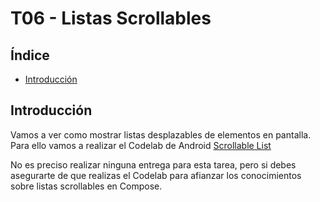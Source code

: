 # T06 - Listas Scrollables

## Índice

- [Introducción](#introducción)

## Introducción

Vamos a ver como mostrar listas desplazables de elementos en pantalla. Para ello vamos a realizar el Codelab de Android [Scrollable List](https://developer.android.com/codelabs/basic-android-kotlin-compose-training-add-scrollable-list#0)

No es preciso realizar ninguna entrega para esta tarea, pero si debes asegurarte de que realizas el Codelab para afianzar los conocimientos sobre listas scrollables en Compose.
